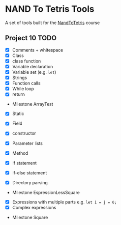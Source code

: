 # NAND To Tetris Tools

A set of tools built for the [NandToTetris](https://www.nand2tetris.org/) course

## Project 10 TODO

- [x] Comments + whitespace
- [x] Class
- [x] class function
- [x] Variable declaration
- [x] Variable set (e.g. `let`)
- [x] Strings
- [x] Function calls
- [x] While loop
- [x] return

- Milestone ArrayTest

- [x] Static
- [x] Field
- [x] constructor
- [x] Parameter lists
- [x] Method
- [x] If statement
- [x] If-else statement

- [x] Directory parsing

- Milestone EspressionLessSquare

- [x] Expressions with multiple parts e.g. `let i = j = 0;`
- [x] Complex expressions

- Milestone Square
